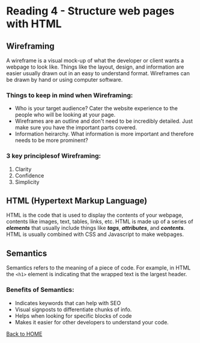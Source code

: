 # Reading 4 - Structure web pages with HTML

## Wireframing

A wireframe is a visual mock-up of what the developer or client wants a webpage to look like. Things like the layout, design, and information are easier usually drawn out in an easy to understand format. Wireframes can be drawn by hand or using computer software.

### Things to keep in mind when Wireframing:

- Who is your target audience? Cater the website experience to the people who will be looking at your page.
- Wireframes are an outline and don't need to be incredibly detailed. Just make sure you have the important parts covered.
- Information heirarchy. What information is more important and therefore needs to be more prominent?

### 3 key principlesof Wireframing:

1. Clarity
2. Confidence
3. Simplicity

## HTML (Hypertext Markup Language)

HTML is the code that is used to display the contents of your webpage, contents like images, text, tables, links, etc. HTML is made up of a series of ***elements*** that usually include things like ***tags***, ***attributes***, and ***contents***. HTML is usually combined with CSS and Javascript to make webpages.

## Semantics

Semantics refers to the meaning of a piece of code. For example, in HTML the `<h1>` element is indicating that the wrapped text is the largest header.

### Benefits of Semantics:

- Indicates keywords that can help with SEO
- Visual signposts to differentiate chunks of info.
- Helps when looking for specific blocks of code
- Makes it easier for other developers to understand your code.

[Back to HOME](README.md)
